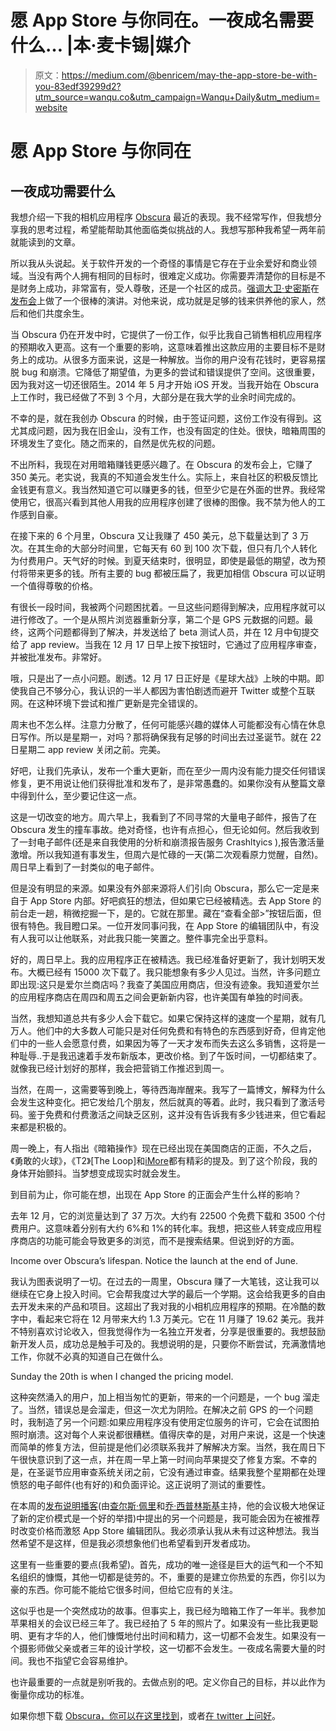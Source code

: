 # 愿 App Store 与你同在。一夜成名需要什么… |本·麦卡锡|媒介

> 原文：<https://medium.com/@benricem/may-the-app-store-be-with-you-83edf39299d2?utm_source=wanqu.co&utm_campaign=Wanqu+Daily&utm_medium=website>

# 愿 App Store 与你同在

## 一夜成功需要什么



我想介绍一下我的相机应用程序 [Obscura](https://geo.itunes.apple.com/us/app/obscura-camera/id915939220?mt=8&uo=4&pt=96658924&at=1001l5GB) 最近的表现。我不经常写作，但我想分享我的思考过程，希望能帮助其他面临类似挑战的人。我想写那种我希望一两年前就能读到的文章。

所以我从头说起。关于软件开发的一个奇怪的事情是它存在于业余爱好和商业领域。当没有两个人拥有相同的目标时，很难定义成功。你需要弄清楚你的目标是不是财务上成功，非常富有，受人尊敬，还是一个社区的成员。[强调大卫·史密斯](https://twitter.com/_DavidSmith)在[发布会](http://releasenotes.tv)上做了一个很棒的演讲。对他来说，成功就是足够的钱来供养他的家人，然后和他们共度余生。

当 Obscura 仍在开发中时，它提供了一份工作，似乎比我自己销售相机应用程序的预期收入更高。这有一个重要的影响，这意味着推出这款应用的主要目标不是财务上的成功。从很多方面来说，这是一种解放。当你的用户没有花钱时，更容易摆脱 bug 和崩溃。它降低了期望值，为更多的尝试和错误提供了空间。这很重要，因为我对这一切还很陌生。2014 年 5 月才开始 iOS 开发。当我开始在 Obscura 上工作时，我已经做了不到 3 个月，大部分是在我大学的业余时间完成的。

不幸的是，就在我创办 Obscura 的时候，由于签证问题，这份工作没有得到。这尤其成问题，因为我在旧金山，没有工作，也没有固定的住处。很快，暗箱周围的环境发生了变化。随之而来的，自然是优先权的问题。

不出所料，我现在对用暗箱赚钱更感兴趣了。在 Obscura 的发布会上，它赚了 350 美元。老实说，我真的不知道会发生什么。实际上，来自社区的积极反馈比金钱更有意义。我当然知道它可以赚更多的钱，但至少它是在外面的世界。我经常使用它，很高兴看到其他人用我的应用程序创建了很棒的图像。我不禁为他人的工作感到自豪。

在接下来的 6 个月里，Obscura 又让我赚了 450 美元，总下载量达到了 3 万次。在其生命的大部分时间里，它每天有 60 到 100 次下载，但只有几个人转化为付费用户。天气好的时候。到夏天结束时，很明显，即使是最低的期望，改为预付将带来更多的钱。所有主要的 bug 都被压扁了，我更加相信 Obscura 可以证明一个值得尊敬的价格。

有很长一段时间，我被两个问题困扰着。一旦这些问题得到解决，应用程序就可以进行修改了。一个是从照片浏览器重新分享，第二个是 GPS 元数据的问题。最终，这两个问题都得到了解决，并发送给了 beta 测试人员，并在 12 月中旬提交给了 app review。当我在 12 月 17 日早上按下按钮时，它通过了应用程序审查，并被批准发布。非常好。

哦，只是出了一点小问题。剧透。12 月 17 日正好是《星球大战》上映的中期。即使我自己不够分心，我认识的一半人都因为害怕剧透而避开 Twitter 或整个互联网。在这种环境下尝试和推广更新是完全错误的。

周末也不怎么样。注意力分散了，任何可能感兴趣的媒体人可能都没有心情在休息日写作。所以是星期一，对吗？那将确保我有足够的时间出去过圣诞节。就在 22 日星期二 app review 关闭之前。完美。

好吧，让我们先承认，发布一个重大更新，而在至少一周内没有能力提交任何错误修复，更不用说让他们获得批准和发布了，是非常愚蠢的。如果你没有从整篇文章中得到什么，至少要记住这一点。

这是一切改变的地方。周六早上，我看到了不同寻常的大量电子邮件，报告了在 Obscura 发生的撞车事故。绝对奇怪，也许有点担心，但无论如何。然后我收到了一封电子邮件(还是来自我使用的分析和崩溃报告服务 Crashltyics ),报告激活量激增。所以我知道有事发生，但周六是忙碌的一天(第二次观看原力觉醒，自然)。周日早上看到了一封类似的电子邮件。

但是没有明显的来源。如果没有外部来源将人们引向 Obscura，那么它一定是来自于 App Store 内部。好吧疯狂的想法，但如果它已经被精选。去 App Store 的前台走一趟，稍微挖掘一下，是的。它就在那里。藏在“查看全部>”按钮后面，但很有特色。我目瞪口呆。一位开发同事问我，在 App Store 的编辑团队中，有没有人我可以让他联系，对此我只能一笑置之。整件事完全出乎意料。



好的，周日早上。我的应用程序正在被精选。我已经准备好更新了，我计划明天发布。大概已经有 15000 次下载了。我只能想象有多少人见过。当然，许多问题立即出现:这只是爱尔兰商店吗？我查了美国应用商店，但没有迹象。我知道爱尔兰的应用程序商店在周四和周五之间会更新新内容，也许美国有单独的时间表。

当然，我想知道总共有多少人会下载它。如果它保持这样的速度一个星期，就有几万人。他们中的大多数人可能只是对任何免费和有特色的东西感到好奇，但肯定他们中的一些人会愿意付费，如果因为等了一天才发布而失去这么多销售，这将是一种耻辱..于是我迅速着手发布新版本，更改价格。到了午饭时间，一切都结束了。就像我已经计划好的那样，我会把营销工作推迟到周一。

当然，在周一，这需要等到晚上，等待西海岸醒来。我写了一篇博文，解释为什么会发生这种变化。把它发给几个朋友，然后就真的等着。此时，我只看到了激活号码。鉴于免费和付费激活之间缺乏区别，这并没有告诉我有多少钱进来，但它看起来都是积极的。



周一晚上，有人指出《暗箱操作》现在已经出现在美国商店的正面，不久之后，《勇敢的火球》，《T2》[The Loop]和[iMore](http://www.imore.com/obscura-camera-moves-version-2-new-pricing-model-photos-extension-and-more)都有精彩的提及。到了这个阶段，我的身体开始颤抖。当梦想变成现实时就会发生。

到目前为止，你可能在想，出现在 App Store 的正面会产生什么样的影响？

去年 12 月，它的浏览量达到了 37 万次。大约有 22500 个免费下载和 3500 个付费用户。这意味着分别有大约 6%和 1%的转化率。我想，把这些人转变成应用程序商店的功能可能会导致更多的浏览，而不是搜索结果。但说到好的方面。



Income over Obscura’s lifespan. Notice the launch at the end of June.



我认为图表说明了一切。在过去的一周里，Obscura 赚了一大笔钱，这让我可以继续在它身上投入时间。它会帮我度过大学的最后一个学期。这会给我更多的自由去开发未来的产品和项目。这超出了我对我的小相机应用程序的预期。在冷酷的数字中，看起来它将在 12 月带来大约 1.3 万美元。它在 11 月赚了 19.62 美元。我并不特别喜欢讨论收入，但我觉得作为一名独立开发者，分享是很重要的。我想鼓励新开发人员，成功总是触手可及的。我想说明的是，只要你不断尝试，充满激情地工作，你就不必真的知道自己在做什么。



Sunday the 20th is when I changed the pricing model.



这种突然涌入的用户，加上相当匆忙的更新，带来的一个问题是，一个 bug 溜走了。当然，错误总是会溜走，但这一次尤为阴险。在解决之前 GPS 的一个问题时，我制造了另一个问题:如果应用程序没有使用定位服务的许可，它会在试图拍照时崩溃。这对每个人来说都很糟糕。值得庆幸的是，对用户来说，这是一个快速而简单的修复方法，但前提是他们必须联系我并了解解决方案。当然，我在周日下午很快意识到了这一点，并在周一早上第一时间向苹果提交了修复方案。不幸的是，在圣诞节应用审查系统关闭之前，它没有通过审查。结果我整个星期都在处理愤怒的电子邮件(也有好的)和负面评论。这正说明了测试的重要性。

在本周的[发布说明播客](http://releasenotes.tv)(由[查尔斯·佩里](https://twitter.com/dazeend)和[乔·西普林斯基](https://twitter.com/jcieplinski)主持，他的会议极大地保证了新的定价模式是一个好的举措)中提出的另一个问题是，我可能会因为在被推荐时改变价格而激怒 App Store 编辑团队。我必须承认我从未有过这种想法。我当然希望不是这样，但是我必须想象他们也希望看到开发者成功。

这里有一些重要的要点(我希望)。首先，成功的唯一途径是巨大的运气和一个不知名组织的慷慨，其他一切都是徒劳的。不，重要的是建立你热爱的东西，你引以为豪的东西。你可能不能给它很多时间，但给它应有的关注。

这似乎也是一个突然成功的故事。但事实上，我已经为暗箱工作了一年半。我参加苹果相关的会议已经三年了。我已经拍了 5 年的照片了。如果没有一些比我更聪明、更有才华的人，他们慷慨地付出时间和精力，这一切都不会发生。如果没有一个摄影师做父亲或者三年的设计学校，这一切都不会发生。一夜成名需要大量的时间。我也不指望它会容易维护。

也许最重要的一点就是别听我的。去做点别的吧。定义你自己的目标，并以此作为衡量你成功的标准。

如果你想下载 [Obscura，你可以在这里找到](https://geo.itunes.apple.com/us/app/obscura-camera/id915939220?mt=8&uo=4&pt=96658924&at=1001l5GB)，或者[在 twitter 上问好](http://twitter.com/benricem)。





